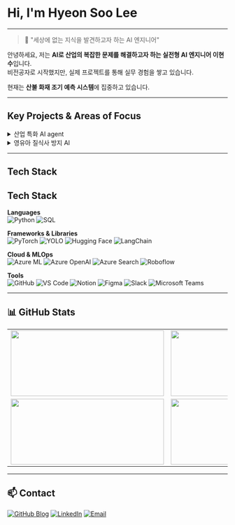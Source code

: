 # Hi, I'm Hyeon Soo Lee
---

> 🧭 "세상에 없는 지식을 발견하고자 하는 AI 엔지니어"

안녕하세요, 저는 **AI로 산업의 복잡한 문제를 해결하고자 하는 실전형 AI 엔지니어 이현수**입니다.  
비전공자로 시작했지만, 실제 프로젝트를 통해 실무 경험을 쌓고 있습니다.

현재는 **산불 화재 조기 예측 시스템**에 집중하고 있습니다.

---

##  Key Projects & Areas of Focus

<details>
<summary> 산업 특화 AI agent</summary>

> 공연 데이터를 기반으로 도메인 특화 정보를 추출하는 RAG 에이전트 개발  
>
> [![Azure Cognitive Search](https://img.shields.io/badge/Azure_Cognitive_Search-0078D4?style=flat-square&logo=microsoftazure&logoColor=white)](https://azure.microsoft.com/en-us/products/search/)
> [![Azure OpenAI](https://img.shields.io/badge/Azure_OpenAI-0089D6?style=flat-square&logo=openai&logoColor=white)](https://azure.microsoft.com/en-us/products/cognitive-services/openai-service/)
> [![LangChain](https://img.shields.io/badge/LangChain-black?style=flat-square)](https://www.langchain.com/)
>
> 🔗 [프로젝트 보기](https://github.com/AIM-Artificial-Intelligence-Momentum/RAG)

</details>

<details>
<summary> 영유아 질식사 방지 AI</summary>

> YOLO 기반 객체 탐지로 위험 자세를 실시간 감지하는 안전 솔루션  
>
> [![PyTorch](https://img.shields.io/badge/PyTorch-EE4C2C?style=flat-square&logo=pytorch&logoColor=white)](https://pytorch.org/)
> [![YOLOv8](https://img.shields.io/badge/YOLOv8-FFBF00?style=flat-square&logo=yolo&logoColor=black)](https://github.com/ultralytics/yolov8)
> [![Azure ML](https://img.shields.io/badge/Azure_ML-0078D4?style=flat-square&logo=microsoftazure&logoColor=white)](https://azure.microsoft.com/en-us/products/machine-learning/)
>
> 🔗 [프로젝트 보기](https://github.com/SafeBabyAI/main)

</details>

---

## Tech Stack

## Tech Stack

**Languages**  
<img alt="Python" src="https://img.shields.io/badge/Python-3776AB?style=for-the-badge&logo=python&logoColor=white" />
<img alt="SQL" src="https://img.shields.io/badge/SQL-336791?style=for-the-badge&logo=postgresql&logoColor=white" />

**Frameworks & Libraries**  
<img alt="PyTorch" src="https://img.shields.io/badge/PyTorch-EE4C2C?style=for-the-badge&logo=pytorch&logoColor=white" />
<img alt="YOLO" src="https://img.shields.io/badge/YOLO-FFBF00?style=for-the-badge&logo=yolo&logoColor=black" />
<img alt="Hugging Face" src="https://img.shields.io/badge/HuggingFace-FCC624?style=for-the-badge&logo=huggingface&logoColor=black" />
<img alt="LangChain" src="https://img.shields.io/badge/LangChain-000000?style=for-the-badge" />

**Cloud & MLOps**  
<img alt="Azure ML" src="https://img.shields.io/badge/Azure_ML-0078D4?style=for-the-badge&logo=microsoftazure&logoColor=white" />
<img alt="Azure OpenAI" src="https://img.shields.io/badge/Azure_OpenAI-0078D4?style=for-the-badge&logo=openai&logoColor=white" />
<img alt="Azure Search" src="https://img.shields.io/badge/Azure_Search-0078D4?style=for-the-badge&logo=microsoftazure&logoColor=white" />
<img alt="Roboflow" src="https://img.shields.io/badge/Roboflow-5A67D8?style=for-the-badge" />

**Tools**  
<img alt="GitHub" src="https://img.shields.io/badge/GitHub-181717?style=for-the-badge&logo=github" />
<img alt="VS Code" src="https://img.shields.io/badge/VS_Code-007ACC?style=for-the-badge&logo=visualstudiocode&logoColor=white" />
<img alt="Notion" src="https://img.shields.io/badge/Notion-000000?style=for-the-badge&logo=notion&logoColor=white" />
<img alt="Figma" src="https://img.shields.io/badge/Figma-F24E1E?style=for-the-badge&logo=figma&logoColor=white" />
<img alt="Slack" src="https://img.shields.io/badge/Slack-4A154B?style=for-the-badge&logo=slack&logoColor=white" />
<img alt="Microsoft Teams" src="https://img.shields.io/badge/Microsoft_Teams-6264A7?style=for-the-badge&logo=microsoftteams&logoColor=white" />


---
## 📊 GitHub Stats

<table align="center">
  <tr>
    <td>
      <img src="https://github-readme-stats.vercel.app/api?username=AIminions&show_icons=true&theme=radical&hide_title=true&include_all_commits=true&count_private=true" width="350" height="150"/>
    </td>
    <td>
      <img src="https://github-readme-stats.vercel.app/api/top-langs/?username=AIminions&layout=compact&theme=radical&hide_title=true" width="350" height="150"/>
    </td>
  </tr>
  <tr>
    <td>
      <img src="https://streak-stats.demolab.com?user=AIminions&theme=radical&hide_title=true" width="350" height="150"/>
    </td>
    <td>
      <img src="http://mazassumnida.wtf/api/v2/generate_badge?boj=wis725" width="350" height="150"/>
    </td>
  </tr>
</table>

---
## 📫 Contact

[![GitHub Blog](https://img.shields.io/badge/GitHub_Blog-181717?style=for-the-badge&logo=github&logoColor=white)](https://AIminions.github.io)
[![LinkedIn](https://img.shields.io/badge/LinkedIn-0A66C2?style=for-the-badge&logo=linkedin&logoColor=white)](https://www.linkedin.com/in/%ED%98%84%EC%88%98-%EC%9D%B4-356b45346/)
[![Email](https://img.shields.io/badge/Email-wis72531@gmail.com-D14836?style=for-the-badge&logo=gmail&logoColor=white)](mailto:wis72531@gmail.com)
